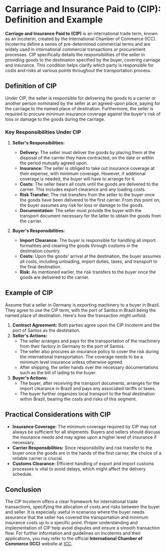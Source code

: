# Carriage and Insurance Paid to (CIP): Definition and Example

**Carriage and Insurance Paid to (CIP)** is an international trade term, known as an Incoterm, created by the International Chamber of Commerce (ICC). Incoterms define a series of pre-determined commercial terms and are widely used in international commercial transactions or procurement processes. CIP specifically details the responsibilities of the seller in providing goods to the destination specified by the buyer, covering carriage and insurance. This condition helps clarify which party is responsible for costs and risks at various points throughout the transportation process.

## Definition of CIP

Under CIP, the seller is responsible for delivering the goods to a carrier or another person nominated by the seller at an agreed-upon place, paying for the carriage to the named place of destination. Furthermore, the seller is required to procure minimum insurance coverage against the buyer's risk of loss or damage to the goods during the carriage.

### Key Responsibilities Under CIP

1. **Seller's Responsibilities:**
   - **Delivery:** The seller must deliver the goods by placing them at the disposal of the carrier they have contracted, on the date or within the period mutually agreed upon.
   - **Insurance:** The seller is obliged to take out insurance coverage at their expense, with minimum coverage. However, if additional coverage is needed, the buyer will have to arrange for it.
   - **Costs:** The seller bears all costs until the goods are delivered to the carrier. This includes export clearance and any loading costs.
   - **Risk Transfer:** The risk transfers from the seller to the buyer once the goods have been delivered to the first carrier. From this point on, the buyer assumes any risk for loss or damage to the goods.
   - **Documentation:** The seller must provide the buyer with the transport document necessary for the latter to obtain the goods from the carrier.

2. **Buyer's Responsibilities:**
   - **Import Clearance:** The buyer is responsible for handling all import formalities and clearing the goods through customs in the destination country.
   - **Costs:** Upon the goods' arrival at the destination, the buyer assumes all costs, including unloading, import duties, taxes, and transport to the final destination.
   - **Risk:** As mentioned earlier, the risk transfers to the buyer once the goods are delivered to the carrier.

## Example of CIP

Assume that a seller in Germany is exporting machinery to a buyer in Brazil. They agree to use the CIP term, with the port of Santos in Brazil being the named place of destination. Here's how the transaction might unfold:

1. **Contract Agreement:** Both parties agree upon the CIP Incoterm and the port of Santos as the destination.
2. **Seller's Actions:** 
   - The seller arranges and pays for the transportation of the machinery from their factory in Germany to the port of Santos.
   - The seller also procures an insurance policy to cover the risk during the international transportation. The coverage needs to be a minimum level insurance unless otherwise agreed.
   - After shipping, the seller hands over the necessary documentations such as the bill of lading to the buyer.
3. **Buyer's Actions:** 
   - The buyer, after receiving the transport documents, arranges for the import clearance in Brazil and pays any associated tariffs or taxes.
   - The buyer further organizes local transport to the final destination within Brazil, bearing the costs and risks of this segment.

## Practical Considerations with CIP

- **Insurance Coverage:** The minimum coverage required by CIP may not always be sufficient for all shipments. Buyers and sellers should discuss the insurance needs and may agree upon a higher level of insurance if necessary.
- **Carrier Responsibilities:** Since responsibility and risk transfer to the buyer once the goods are in the hands of the first carrier, the choice of a reliable carrier is crucial.
- **Customs Clearance:** Efficient handling of export and import customs processes is vital to avoid delays, which might affect the delivery schedule.

## Conclusion

The CIP Incoterm offers a clear framework for international trade transactions, specifying the allocation of costs and risks between the buyer and seller. It is especially useful in scenarios where the buyer needs assurance that the seller has covered the transportation and minimum insurance costs up to a specific point. Proper understanding and implementation of CIP help avoid disputes and ensure a smooth transaction flow. For further information and guidelines on Incoterms and their applications, you may refer to the official **International Chamber of Commerce (ICC)** website at [ICC](https://iccwbo.org).